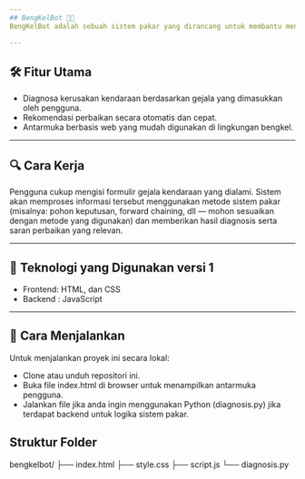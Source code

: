 ```yaml
---
## BengKelBot 🚗🔧
BengKelBot adalah sebuah sistem pakar yang dirancang untuk membantu mendiagnosis kerusakan kendaraan di bengkel. Dengan memasukkan gejala kerusakan, pengguna akan mendapatkan rekomendasi perbaikan secara otomatis berdasarkan logika sistem pakar.

---
```

## 🛠 Fitur Utama
* Diagnosa kerusakan kendaraan berdasarkan gejala yang dimasukkan oleh pengguna.
* Rekomendasi perbaikan secara otomatis dan cepat.
* Antarmuka berbasis web yang mudah digunakan di lingkungan bengkel.

---
## 🔍 Cara Kerja
Pengguna cukup mengisi formulir gejala kendaraan yang dialami. Sistem akan memproses informasi tersebut menggunakan metode sistem pakar (misalnya: pohon keputusan, forward chaining, dll — mohon sesuaikan dengan metode yang digunakan) dan memberikan hasil diagnosis serta saran perbaikan yang relevan.

---
## 🧰 Teknologi yang Digunakan versi 1
* Frontend: HTML, dan CSS
* Backend : JavaScript


---
## 🚀 Cara Menjalankan
Untuk menjalankan proyek ini secara lokal:
* Clone atau unduh repositori ini.
* Buka file index.html di browser untuk menampilkan antarmuka pengguna.
* Jalankan file jika anda ingin menggunakan Python (diagnosis.py) jika terdapat backend untuk logika sistem pakar.

## Struktur Folder
bengkelbot/
├── index.html
├── style.css
├── script.js
└── diagnosis.py
